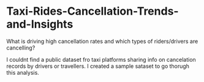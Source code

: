 # Taxi-Rides-Cancellation-Trends-and-Insights
What is driving high cancellation rates and which types of riders/drivers are cancelling?

I couldnt find a public dataset fro taxi platforms sharing info on cancelation records by drivers or travellers. I created a sample sataset to go thorugh this analysis. 
